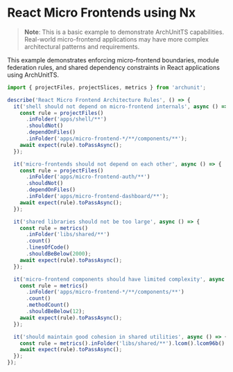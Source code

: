 # React Micro Frontends using Nx

> **Note**: This is a basic example to demonstrate ArchUnitTS capabilities. Real-world micro-frontend applications may have more complex architectural patterns and requirements.

This example demonstrates enforcing micro-frontend boundaries, module federation rules, and shared dependency constraints in React applications using ArchUnitTS.

```typescript
import { projectFiles, projectSlices, metrics } from 'archunit';

describe('React Micro Frontend Architecture Rules', () => {
  it('shell should not depend on micro-frontend internals', async () => {
    const rule = projectFiles()
      .inFolder('apps/shell/**')
      .shouldNot()
      .dependOnFiles()
      .inFolder('apps/micro-frontend-*/**/components/**');
    await expect(rule).toPassAsync();
  });

  it('micro-frontends should not depend on each other', async () => {
    const rule = projectFiles()
      .inFolder('apps/micro-frontend-auth/**')
      .shouldNot()
      .dependOnFiles()
      .inFolder('apps/micro-frontend-dashboard/**');
    await expect(rule).toPassAsync();
  });

  it('shared libraries should not be too large', async () => {
    const rule = metrics()
      .inFolder('libs/shared/**')
      .count()
      .linesOfCode()
      .shouldBeBelow(2000);
    await expect(rule).toPassAsync();
  });

  it('micro-frontend components should have limited complexity', async () => {
    const rule = metrics()
      .inFolder('apps/micro-frontend-*/**/components/**')
      .count()
      .methodCount()
      .shouldBeBelow(12);
    await expect(rule).toPassAsync();
  });

  it('should maintain good cohesion in shared utilities', async () => {
    const rule = metrics().inFolder('libs/shared/**').lcom().lcom96b().shouldBeBelow(0.7);
    await expect(rule).toPassAsync();
  });
});
```
